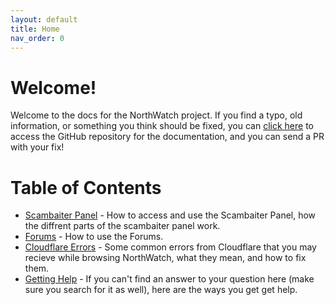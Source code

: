 ```yaml
---
layout: default
title: Home
nav_order: 0
---
```


# Welcome!
Welcome to the docs for the NorthWatch project.  If you find a typo, old information, or something you think should be fixed, you can [click here](https://github.com/evanspy1/NorthWatchDocs/) to access the GitHub repository for the documentation, and you can send a PR with your fix!

# Table of Contents
- [Scambaiter Panel](https://docs.northwatchbank.com/docs/scambaiter-panel.html) - How to access and use the Scambaiter Panel, how the diffrent parts of the scambaiter panel work.
- [Forums](https://docs.northwatchbank.com/docs/forums.html) - How to use the Forums.
- [Cloudflare Errors](https://docs.northwatchbank.com/docs/cloudflare-errors.html) - Some common errors from Cloudflare that you may recieve while browsing NorthWatch, what they mean, and how to fix them.
- [Getting Help](https://docs.northwatchbank.com/docs/getting-help.html) - If you can't find an answer to your question here (make sure you search for it as well), here are the ways you get get help.
